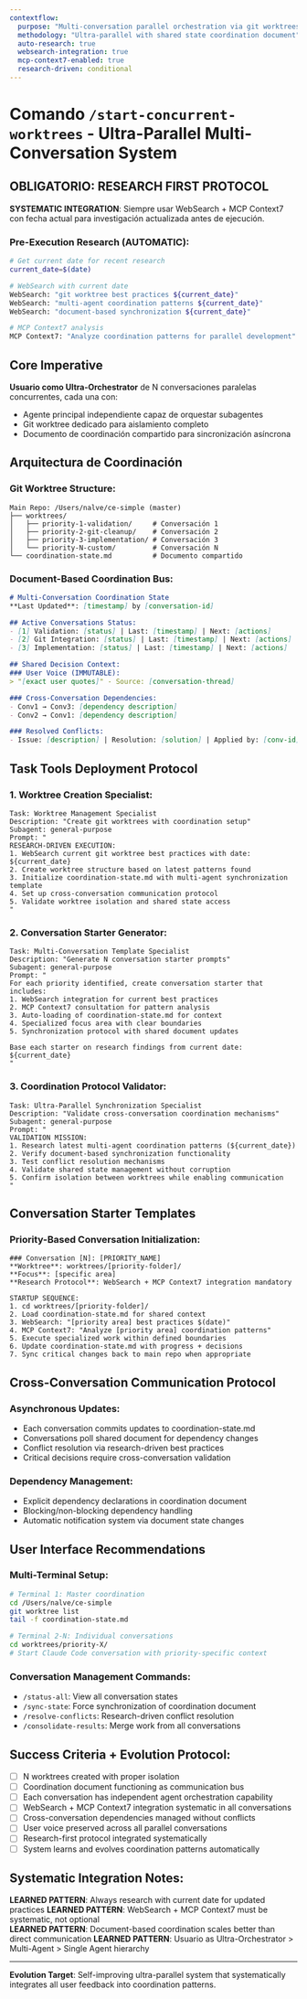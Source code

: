 ```yaml
---
contextflow:
  purpose: "Multi-conversation parallel orchestration via git worktrees + document coordination"
  methodology: "Ultra-parallel with shared state coordination document"
  auto-research: true
  websearch-integration: true
  mcp-context7-enabled: true
  research-driven: conditional
---
```


# Comando `/start-concurrent-worktrees` - Ultra-Parallel Multi-Conversation System

## OBLIGATORIO: RESEARCH FIRST PROTOCOL
**SYSTEMATIC INTEGRATION**: Siempre usar WebSearch + MCP Context7 con fecha actual para investigación actualizada antes de ejecución.

### Pre-Execution Research (AUTOMATIC):
```bash
# Get current date for recent research
current_date=$(date)

# WebSearch with current date
WebSearch: "git worktree best practices ${current_date}"
WebSearch: "multi-agent coordination patterns ${current_date}" 
WebSearch: "document-based synchronization ${current_date}"

# MCP Context7 analysis
MCP Context7: "Analyze coordination patterns for parallel development"
```

## Core Imperative
**Usuario como Ultra-Orchestrator** de N conversaciones paralelas concurrentes, cada una con:
- Agente principal independiente capaz de orquestar subagentes
- Git worktree dedicado para aislamiento completo
- Documento de coordinación compartido para sincronización asíncrona

## Arquitectura de Coordinación

### Git Worktree Structure:
```
Main Repo: /Users/nalve/ce-simple (master)
├── worktrees/
│   ├── priority-1-validation/     # Conversación 1
│   ├── priority-2-git-cleanup/    # Conversación 2  
│   ├── priority-3-implementation/ # Conversación 3
│   └── priority-N-custom/         # Conversación N
└── coordination-state.md          # Documento compartido
```

### Document-Based Coordination Bus:
```markdown
# Multi-Conversation Coordination State
**Last Updated**: [timestamp] by [conversation-id]

## Active Conversations Status:
- [1] Validation: [status] | Last: [timestamp] | Next: [actions]
- [2] Git Integration: [status] | Last: [timestamp] | Next: [actions]
- [3] Implementation: [status] | Last: [timestamp] | Next: [actions]

## Shared Decision Context:
### User Voice (IMMUTABLE):
> "[exact user quotes]" - Source: [conversation-thread]

### Cross-Conversation Dependencies:
- Conv1 → Conv3: [dependency description]
- Conv2 → Conv1: [dependency description]

### Resolved Conflicts:
- Issue: [description] | Resolution: [solution] | Applied by: [conv-id]
```

## Task Tools Deployment Protocol

### 1. Worktree Creation Specialist:
```
Task: Worktree Management Specialist
Description: "Create git worktrees with coordination setup"
Subagent: general-purpose
Prompt: "
RESEARCH-DRIVEN EXECUTION:
1. WebSearch current git worktree best practices with date: ${current_date}
2. Create worktree structure based on latest patterns found
3. Initialize coordination-state.md with multi-agent synchronization template
4. Set up cross-conversation communication protocol
5. Validate worktree isolation and shared state access
"
```

### 2. Conversation Starter Generator:
```
Task: Multi-Conversation Template Specialist  
Description: "Generate N conversation starter prompts"
Subagent: general-purpose
Prompt: "
For each priority identified, create conversation starter that includes:
1. WebSearch integration for current best practices
2. MCP Context7 consultation for pattern analysis  
3. Auto-loading of coordination-state.md for context
4. Specialized focus area with clear boundaries
5. Synchronization protocol with shared document updates

Base each starter on research findings from current date: ${current_date}
"
```

### 3. Coordination Protocol Validator:
```
Task: Ultra-Parallel Synchronization Specialist
Description: "Validate cross-conversation coordination mechanisms" 
Subagent: general-purpose
Prompt: "
VALIDATION MISSION:
1. Research latest multi-agent coordination patterns (${current_date})
2. Verify document-based synchronization functionality
3. Test conflict resolution mechanisms
4. Validate shared state management without corruption
5. Confirm isolation between worktrees while enabling communication
"
```

## Conversation Starter Templates

### Priority-Based Conversation Initialization:
```
### Conversation [N]: [PRIORITY_NAME]
**Worktree**: worktrees/[priority-folder]/
**Focus**: [specific area]
**Research Protocol**: WebSearch + MCP Context7 integration mandatory

STARTUP SEQUENCE:
1. cd worktrees/[priority-folder]/
2. Load coordination-state.md for shared context
3. WebSearch: "[priority area] best practices $(date)"
4. MCP Context7: "Analyze [priority area] coordination patterns"
5. Execute specialized work within defined boundaries
6. Update coordination-state.md with progress + decisions
7. Sync critical changes back to main repo when appropriate
```

## Cross-Conversation Communication Protocol

### Asynchronous Updates:
- Each conversation commits updates to coordination-state.md
- Conversations poll shared document for dependency changes  
- Conflict resolution via research-driven best practices
- Critical decisions require cross-conversation validation

### Dependency Management:
- Explicit dependency declarations in coordination document
- Blocking/non-blocking dependency handling
- Automatic notification system via document state changes

## User Interface Recommendations

### Multi-Terminal Setup:
```bash
# Terminal 1: Master coordination
cd /Users/nalve/ce-simple
git worktree list
tail -f coordination-state.md

# Terminal 2-N: Individual conversations  
cd worktrees/priority-X/
# Start Claude Code conversation with priority-specific context
```

### Conversation Management Commands:
- `/status-all`: View all conversation states
- `/sync-state`: Force synchronization of coordination document
- `/resolve-conflicts`: Research-driven conflict resolution
- `/consolidate-results`: Merge work from all conversations

## Success Criteria + Evolution Protocol:
- [ ] N worktrees created with proper isolation
- [ ] Coordination document functioning as communication bus
- [ ] Each conversation has independent agent orchestration capability
- [ ] WebSearch + MCP Context7 integration systematic in all conversations
- [ ] Cross-conversation dependencies managed without conflicts
- [ ] User voice preserved across all parallel conversations
- [ ] Research-first protocol integrated systematically
- [ ] System learns and evolves coordination patterns automatically

## Systematic Integration Notes:
**LEARNED PATTERN**: Always research with current date for updated practices
**LEARNED PATTERN**: WebSearch + MCP Context7 must be systematic, not optional  
**LEARNED PATTERN**: Document-based coordination scales better than direct communication
**LEARNED PATTERN**: Usuario as Ultra-Orchestrator > Multi-Agent > Single Agent hierarchy

---
**Evolution Target**: Self-improving ultra-parallel system that systematically integrates all user feedback into coordination patterns.